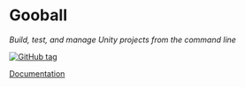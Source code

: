 # Gooball
*Build, test, and manage Unity projects from the command line*

[![GitHub tag](https://img.shields.io/nuget/v/Andtech.Gooball)](https://www.nuget.org/packages/Andtech.Gooball/)

[Documentation](https://andtechstudios.github.io/docs/gooball)
